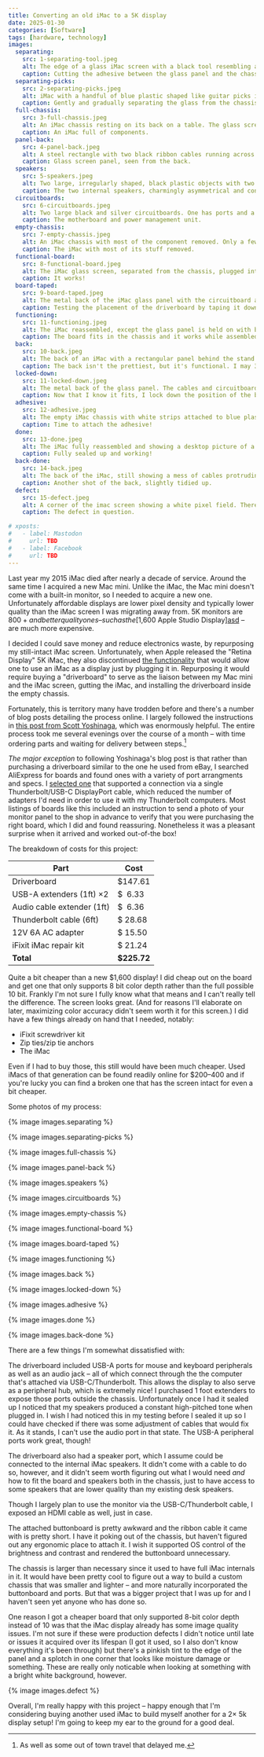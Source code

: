 ```yaml
---
title: Converting an old iMac to a 5K display
date: 2025-01-30
categories: [Software]
tags: [hardware, technology]
images:
  separating:
    src: 1-separating-tool.jpeg
    alt: The edge of a glass iMac screen with a black tool resembling a plastic pizza cutter being run along the edge between glass and aluminum.
    caption: Cutting the adhesive between the glass panel and the chassis using an [iFixit iMac fix kit](https://www.ifixit.com/products/imac-intel-27-2012-2019-adhesive-strips).
  separating-picks:
    src: 2-separating-picks.jpeg
    alt: iMac with a handful of blue plastic shaped like guitar picks inserted at various points around the edge of the displace, separating the glass from the aluminum.
    caption: Gently and gradually separating the glass from the chassis with [iFixit Opening Picks](https://www.ifixit.com/products/ifixit-opening-picks-set-of-6).
  full-chassis:
    src: 3-full-chassis.jpeg
    alt: An iMac chassis resting on its back on a table. The glass screen has been removed, exposing a number of black circuitboards and black plastic parts. The internals are a bit dusty.
    caption: An iMac full of components.
  panel-back:
    src: 4-panel-back.jpeg
    alt: A steel rectangle with two black ribbon cables running across it. It is edged with a perimeter of black glass.
    caption: Glass screen panel, seen from the back.
  speakers:
    src: 5-speakers.jpeg
    alt: Two large, irregularly shaped, black plastic objects with two speaker drivers on each—one on the bottom and one in the middle. They appear contoured to fit in the sides of a rounded iMac chassis.
    caption: The two internal speakers, charmingly asymmetrical and contoured to fit inside the iMac.
  circuitboards:
    src: 6-circuitboards.jpeg
    alt: Two large black and silver circuitboards. One has ports and a large grill attached. The other has copper coils and large capacitors.
    caption: The motherboard and power management unit.
  empty-chassis:
    src: 7-empty-chassis.jpeg
    alt: An iMac chassis with most of the component removed. Only a few stray wires remain.
    caption: The iMac with most of its stuff removed.
  functional-board:
    src: 8-functional-board.jpeg
    alt: The iMac glass screen, separated from the chassis, plugged into a green circuitboard with cables extending from it. On the screen is an image from a TV show and a configuration panel.
    caption: It works!
  board-taped:
    src: 9-board-taped.jpeg
    alt: The metal back of the iMac glass panel with the circuitboard and cables taped off to one side with blue painters tape.
    caption: Testing the placement of the driverboard by taping it down before holding the panel on the chassis.
  functioning:
    src: 11-functioning.jpeg
    alt: The iMac reassembled, except the glass panel is held on with blue painters tape running across the width of the screen.
    caption: The board fits in the chassis and it works while assembled! This was just testing though, so I'm holding it on with tape so it doesn't fall off and shatter, since there's no adhesive yet.
  back:
    src: 10-back.jpeg
    alt: The back of an iMac with a rectangular panel behind the stand removed from the chassis. A mess of cables and a green circuitboard extend from out the rectangular hole.
    caption: The back isn't the prettiest, but it's functional. I may 3D print a part to tidy it up a bit later.
  locked-down:
    src: 11-locked-down.jpeg
    alt: The metal back of the glass panel. The cables and circuitboard are now all stuck down to the panel with double-sided tape and zip-tie anchors.
    caption: Now that I know it fits, I lock down the position of the board and cables with double-sided tape and zip ties. (I 3D printed the [zip tie anchors](https://www.printables.com/model/132296-zip-tie-anchor)!)
  adhesive:
    src: 12-adhesive.jpeg
    alt: The empty iMac chassis with white strips attached to blue plastic numbered labels around the edge.
    caption: Time to attach the adhesive!
  done:
    src: 13-done.jpeg
    alt: The iMac fully reassembled and showing a desktop picture of a forest with a macOS System Settings window centered on the screen.
    caption: Fully sealed up and working!
  back-done:
    src: 14-back.jpeg
    alt: The back of the iMac, still showing a mess of cables protruding from a rectangular hole. They're slightly tidied with cable holders.
    caption: Another shot of the back, slightly tidied up.
  defect:
    src: 15-defect.jpeg
    alt: A corner of the imac screen showing a white pixel field. There's a pinkish tint at the edges and a slightly darkened splotch.
    caption: The defect in question.

# xposts:
#   - label: Mastodon
#     url: TBD
#   - label: Facebook
#     url: TBD
---
```


Last year my 2015 iMac died after nearly a decade of service. Around the same time I acquired a new Mac mini. Unlike the iMac, the Mac mini doesn't come with a built-in monitor, so I needed to acquire a new one. Unfortunately affordable displays are lower pixel density and typically lower quality than the iMac screen I was migrating away from. 5K monitors are $800+ and better quality ones – such as the [$1,600 Apple Studio Display][asd] – are much more expensive.

[asd]: https://www.apple.com/studio-display/

I decided I could save money and reduce electronics waste, by repurposing my still-intact iMac screen. Unfortunately, when Apple released the "Retina Display" 5K iMac, they also discontinued [the functionality][target display] that would allow one to use an iMac as a display just by plugging it in. Repurposing it would require buying a "driverboard" to serve as the liaison between my Mac mini and the iMac screen, gutting the iMac, and installing the driverboard inside the empty chassis.

[target display]: https://support.apple.com/en-us/105126

Fortunately, this is territory many have trodden before and there's a number of blog posts detailing the process online. I largely followed the instructions in [this post from Scott Yoshinaga][omp post], which was enormously helpful. The entire process took me several evenings over the course of a month – with time ordering parts and waiting for delivery between steps.[^1]

[omp post]: https://ohmypizza.com/2023/04/converting-a-5k-imac-into-an-external-5k-display

[^1]: As well as some out of town travel that delayed me.

*The major exception* to following Yoshinaga's blog post is that rather than purchasing a driverboard similar to the one he used from eBay, I searched AliExpress for boards and found ones with a variety of port arrangments and specs. I [selected one][driverboard] that supported a connection via a single Thunderbolt/USB-C DisplayPort cable, which reduced the number of adapters I'd need in order to use it with my Thunderbolt computers. Most listings of boards like this included an instruction to send a photo of your monitor panel to the shop in advance to verify that you were purchasing the right board, which I did and found reassuring. Nonetheless it was a pleasant surprise when it arrived and worked out-of-the box!

[driverboard]: https://www.aliexpress.us/item/3256806199842016.html?spm=a2g0o.order_list.order_list_main.5.f58b1802yMVsFj&gatewayAdapt=glo2usa

The breakdown of costs for this project:

<!-- note the no-break spaces in this table to preserve $ alignment -->

| Part                        | Cost        |
|-----------------------------|-------------|
| Driverboard                 |   $147.61   |
| USB-A extenders (1ft) ×2    |   $  6.33   |
| Audio cable extender (1ft)  |   $  6.36   |
| Thunderbolt cable (6ft)     |   $ 28.68   |
| 12V 6A AC adapter           |   $ 15.50   |
| iFixit iMac repair kit      |   $ 21.24   |
| **Total**                   | **$225.72** |

Quite a bit cheaper than a new $1,600 display! I did cheap out on the board and get one that only supports 8 bit color depth rather than the full possible 10 bit. Frankly I'm not sure I fully know what that means and I can't really tell the difference. The screen looks great. (And for reasons I'll elaborate on later, maximizing color accuracy didn't seem worth it for this screen.) I did have a few things already on hand that I needed, notably:

* iFixit screwdriver kit
* Zip ties/zip tie anchors
* The iMac

Even if I had to buy those, this still would have been much cheaper. Used iMacs of that generation can be found readily online for $200–400 and if you're lucky you can find a broken one that has the screen intact for even a bit cheaper.

Some photos of my process:

{% image images.separating %}

{% image images.separating-picks %}

{% image images.full-chassis %}

{% image images.panel-back %}

{% image images.speakers %}

{% image images.circuitboards %}

{% image images.empty-chassis %}

{% image images.functional-board %}

{% image images.board-taped %}

{% image images.functioning %}

{% image images.back %}

{% image images.locked-down %}

{% image images.adhesive %}

{% image images.done %}

{% image images.back-done %}

There are a few things I'm somewhat dissatisfied with:

The driverboard included USB-A ports for mouse and keyboard peripherals as well as an audio jack – all of which connect through the the computer that's attached via USB-C/Thunderbolt. This allows the display to also serve as a peripheral hub, which is extremely nice! I purchased 1 foot extenders to expose those ports outside the chassis. Unfortunately once I had it sealed up I noticed that my speakers produced a constant high-pitched tone when plugged in. I wish I had noticed this in my testing before I sealed it up so I could have checked if there was some adjustment of cables that would fix it. As it stands, I can't use the audio port in that state. The USB-A peripheral ports work great, though!

The driverboard also had a speaker port, which I assume could be connected to the internal iMac speakers. It didn't come with a cable to do so, however, and it didn't seem worth figuring out what I would need *and* how to fit the board and speakers both in the chassis, just to have access to some speakers that are lower quality than my existing desk speakers.

Though I largely plan to use the monitor via the USB-C/Thunderbolt cable, I exposed an HDMI cable as well, just in case.

The attached buttonboard is pretty awkward and the ribbon cable it came with is pretty short. I have it poking out of the chassis, but haven't figured out any ergonomic place to attach it. I wish it supported OS control of the brightness and contrast and rendered the buttonboard unnecessary.

The chassis is larger than necessary since it used to have full iMac internals in it. It would have been pretty cool to figure out a way to build a custom chassis that was smaller and lighter – and more naturally incorporated the buttonboard and ports. But that was a bigger project that I was up for and I haven't seen yet anyone who has done so.

One reason I got a cheaper board that only supported 8-bit color depth instead of 10 was that the iMac display already has some image quality issues. I'm not sure if these were production defects I didn't notice until late or issues it acquired over its lifespan (I got it used, so I also don't know everything it's been through) but there's a pinkish tint to the edge of the panel and a splotch in one corner that looks like moisture damage or something. These are really only noticable when looking at something with a bright white background, however.

{% image images.defect %}

Overall, I'm really happy with this project – happy enough that I'm considering buying another used iMac to build myself another for a 2× 5k display setup! I'm going to keep my ear to the ground for a good deal.